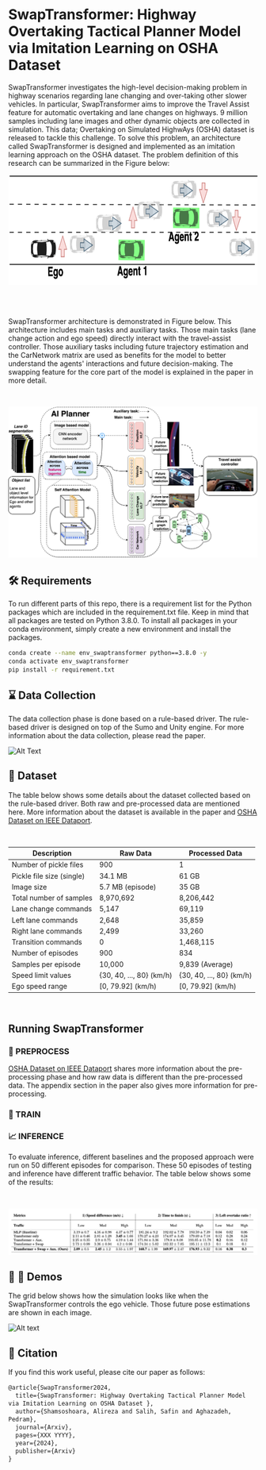 # SwapTransformer: Highway Overtaking Tactical Planner Model via Imitation Learning on OSHA Dataset 

SwapTransformer investigates the high-level decision-making problem in highway scenarios regarding lane changing and over-taking other slower vehicles. In particular, SwapTransformer aims to improve the Travel Assist feature for automatic overtaking and lane changes on highways. 9 million samples including lane images and other dynamic objects are collected in simulation. This data; Overtaking on Simulated HighwAys (OSHA) dataset is released to tackle this challenge. To solve this problem, an architecture called SwapTransformer is designed and implemented as an imitation learning approach on the OSHA dataset. The problem definition of this research can be summarized in the Figure below:
<br />
<br />
<img src=/images/problem.png width="600" height="220"/>
<br />
<!-- ![Alt text](/images/problem.png) -->
<br />
<br />

SwapTransformer architecture is demonstrated in Figure below. This architecture includes main tasks and auxiliary tasks. Those main tasks (lane change action and ego speed) directly interact with the travel-assist controller. Those auxiliary tasks including future trajectory estimation and the CarNetwork matrix are used as benefits for the model to better understand the agents' interactions and future decision-making. The swapping feature for the core part of the model is explained in the paper in more detail.

<br />
<!-- <img src=/images/approach_01.png width="400" height="320"/> -->

![Alt text](/images/approach_01.png)
<br />


## 🛠️ Requirements
To run different parts of this repo, there is a requirement list for the Python packages which are included in the requirement.txt file. Keep in mind that all packages are tested on Python 3.8.0.
To install all packages in your conda environment, simply create a new environment and install the packages.

```sh
conda create --name env_swaptransformer python==3.8.0 -y
conda activate env_swaptransformer
pip install -r requirement.txt
```

## ⌛ Data Collection
The data collection phase is done based on a rule-based driver. The rule-based driver is designed on top of the Sumo and Unity engine. For more information about the data collection, please read the paper.

![Alt Text](https://github.com/VWIECCResearch/Swaptransformer/blob/main/images/datacollection.gif)

## 📖 Dataset
The table below shows some details about the dataset collected based on the rule-based driver. Both raw and pre-processed data are mentioned here.
More information about the dataset is available in the paper and [OSHA Dataset on IEEE Dataport](https://ieee-dataport.org/open-access/LINK_GOES_HERE).
<!-- <br />
<br />
<img src=/images/dataset.png width="400" height="320"/> -->
<!-- <br /> -->
<br />

|  Description | Raw Data | Processed Data|
| ------------ | ------------ | ------------ |
| Number of pickle files | 900 | 1 |
| Pickle file size (single) | 34.1 MB | 61 GB |
| Image size | 5.7 MB (episode) | 35 GB |
| Total number of samples | 8,970,692 | 8,206,442 |
| Lane change commands | 5,147 | 69,119 |
| Left lane commands | 2,648 | 35,859 |
| Right lane commands | 2,499 | 33,260 |
| Transition commands | 0 | 1,468,115 |
| Number of episodes | 900 | 834 |
| Samples per episode | 10,000 | 9,839 (Average) |
| Speed limit values | {30, 40, ..., 80} (km/h) | {30, 40, ..., 80} (km/h) |
| Ego speed range | [0, 79.92] (km/h) | [0, 79.92] (km/h) |

<br />


## Running SwapTransformer


### 🧮 PREPROCESS
[OSHA Dataset on IEEE Dataport](https://ieee-dataport.org/open-access/LINK_GOES_HERE) shares more information about the pre-processing phase and how raw data is different than the pre-processed data. The appendix section in the paper also gives more information for pre-processing.


### 🧠 TRAIN


### 📈 INFERENCE
To evaluate inference, different baselines and the proposed approach were run on 50 different episodes for comparison. These 50 episodes of testing and inference have different traffic behavior. The table below shows some of the results:

<br />
<!-- <img src=/images/inference_table.png width="580" height="200"/> -->

![Alt text](/images/inference_table.png)
<br />

<!-- |  Metrics | 1) Speed difference (m/s) ↓  | 2) Time to finish (s) ↓ | 3) Left overtake ratio ↑ | 
| ------------ | ------------ | ------------ | ------------ |
| Traffic | Low  Med High | Low Med High | Low Med High |
|  | 3.19 ± 0.7 4.16 ± 0.98 4.37 ± 0.77  |  |  |
|  |  |  |  |
|  |  |  |  |
|  |  |  |  |
|  |  |  |  | -->

## 🎥 🚗 Demos
The grid below shows how the simulation looks like when the SwapTransformer controls the ego vehicle. Those future pose estimations are shown in each image.
<br />
<!-- <img src=/images/inference_grid_01.png width="400" height="320"/> -->

![Alt text](/images/inference_grid_01.png)
<br />


## 🔖 Citation

If you find this work useful, please cite our paper as follows:
<br />
```
@article{SwapTransformer2024,
  title={SwapTransformer: Highway Overtaking Tactical Planner Model via Imitation Learning on OSHA Dataset },
  author={Shamsoshoara, Alireza and Salih, Safin and Aghazadeh, Pedram},
  journal={Arxiv},
  pages={XXX YYYY},
  year={2024},
  publisher={Arxiv}
}
```